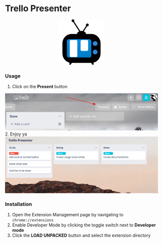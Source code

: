 # Trello Presenter

<p align="center">
	<img width="150px" src="images/logo.png" alt="Logo" />
</p>


### Usage
1. Click on the **Present** button
<img src="images/walkthrough-1.png" alt="Walkthrough 1" />
2. Enjoy ya
<img src="images/walkthrough-2.png" alt="Walkthrough 2" />


### Installation
1. Open the Extension Management page by navigating to `chrome://extensions`
2. Enable Developer Mode by clicking the toggle switch next to **Developer mode**
3. Click the **LOAD UNPACKED** button and select the extension directory
